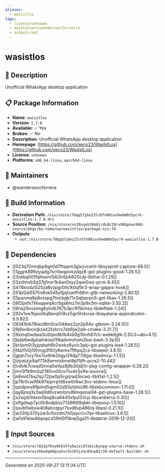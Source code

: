 ```yaml
---
aliases:
  - wasistlos
tags:
  - license/unknown
  - maintainers/wandersoncferreira
  - outputs/out
---
```


# wasistlos

## 📝 Description

Unofficial WhatsApp desktop application

## 📋 Package Information

- **Name**: `wasistlos`
- **Version**: `1.7.0`
- **Available**: ✅ Yes
- **Broken**: ✅ No
- **Description**: Unofficial WhatsApp desktop application
- **Homepage**: [https://github.com/xeco23/WasIstLos](https://github.com/xeco23/WasIstLos)
- **License**: `unknown`
- **Platforms**: `x86_64-linux`, `aarch64-linux`
## 👥 Maintainers

- @wandersoncferreira


## 🔧 Build Information

- **Derivation Path**: `/nix/store/70qq57ybn23ln5fn00ixvhwdm0n5ycrk-wasistlos-1.7.0.drv`
- **Source Position**: `/nix/store/ns30sqxb36k8jrds8z18rv96bpnwc60d-source/pkgs/by-name/wa/wasistlos/package.nix:74`
- **Outputs**:
  - `out`:  `/nix/store/70qq57ybn23ln5fn00ixvhwdm0n5ycrk-wasistlos-1.7.0`

## 🔗 Dependencies

- [[023q70mrqbp6gh0d7fhppm3glxzvcwhl-libsysprof-capture-48.0]]
- [[1jggrk899zyajdg7srrilwqpivkzdqz8-gst-plugins-good-1.26.5]]
- [[3nkkq001fqlhssnr54i3n5ji4i620c4j-libthai-0.1.29]]
- [[3zvhnvb5q37g1nsr1b4an0syv2qwi0wz-pcre-8.45]]
- [[474kivdzi525za8vzpgr0ils1k0qf8r3-wrap-gapps-hook]]
- [[51pl2di557fm6xk545yfjjqfxwlfh96m-glib-networking-2.80.1]]
- [[5panma9p8vsspg7hvckgb71c0qbqvpn5-gst-libav-1.26.5]]
- [[6f2psfx7f4xqqwq4cr5gs6mz7m3p9x3m-sqlite-3.50.2]]
- [[6nq29vxzimg6ylivlb767b3pc915kmxy-libdeflate-1.24]]
- [[92x1sw1bpxd4q8anq0r8vz5gn5h4cras-libayatana-appindicator-0.5.92]]
- [[9341kib78iwzl8m5rsr04dwz2yn2p64x-gtkmm-3.24.10]]
- [[9j8w4bcicjkza42lizkrrx7sb6jw2qik-cmake-3.31.7]]
- [[9zmq0wdwa3cdnpn8bfb4xb0g10mh67ch-webkitgtk-2.50.0+abi=4.1]]
- [[bjsb6wdjykafnkixq156qdvmxhsm2bai-bash-5.3p3]]
- [[brljsm0i3yjyqhah6h2wxkz6yvic3pkj-gst-plugins-bad-1.26.5]]
- [[f4a11v0j10hrng3f92y6wmv7flhpq2cs-libsepol-3.8.1]]
- [[gjqh7zcy7ks7sx6hb2ngyi29dg77i8gq-libxdmcp-1.1.5]]
- [[izjrwizjx9aif73k8wmnxbnwl8p11jfh-pcre2-10.44]]
- [[lvdvlk7cwad5mna0wfpz8jllb30jdj1n-pkg-config-wrapper-0.29.2]]
- [[mv5f1k9m2q2180vx0lciv7svds1jvlfa-source]]
- [[n6mi47bxj7qz72jlw0p5cgrjrad3ncwz-libXtst-1.2.5]]
- [[p76r0cwlf6k97ibprrpfd8xw0r8wc3nx-stdenv-linux]]
- [[qsidpixs89pihd5qjm02q93yilshiz96-libxkbcommon-1.11.0]]
- [[qy6jmq3x3wjl0d6vzwnlzmd9mqsmai94-gst-plugins-base-1.26.5]]
- [[s2wjzb1ldxnr0biaj8ca6440xfpd33cp-libcanberra-0.30]]
- [[sflgdlwp7yc0h9xdpksz77a96l68qbkl-libepoxy-1.5.10]]
- [[ssvbflwbsw4h8abcqpyr7svd8vp486rq-libpsl-0.21.5]]
- [[w330p370yzw3c5icrdm7n0jspcicv7qv-libselinux-3.8.1]]
- [[wfx91klw4ibpspcz59hl5f5lkwj5ga31-libdatrie-2019-12-20]]

## 📁 Input Sources

- `/nix/store/l622p70vy8k5sh7y5wizi5f2mic6ynpg-source-stdenv.sh`
- `/nix/store/shkw4qm9qcw5sc5n1k5jznc83ny02r39-default-builder.sh`

---
*Generated on 2025-09-27 13:11:34 UTC*
